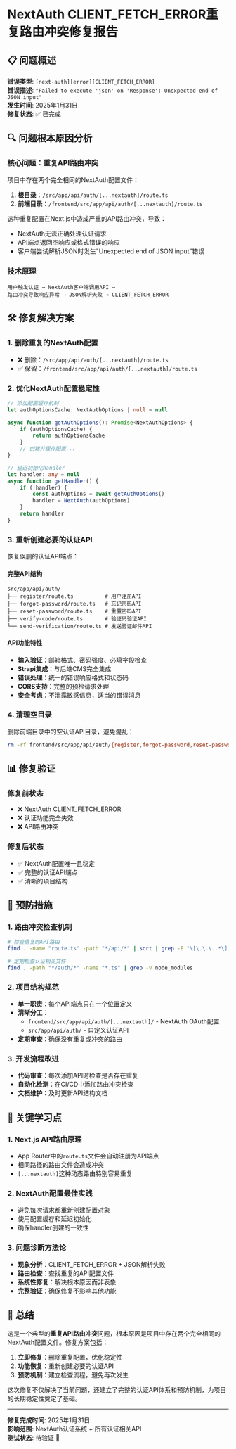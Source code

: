 # NextAuth CLIENT_FETCH_ERROR重复路由冲突修复报告

## 📋 问题概述

**错误类型**: `[next-auth][error][CLIENT_FETCH_ERROR]`  
**错误描述**: `"Failed to execute 'json' on 'Response': Unexpected end of JSON input"`  
**发生时间**: 2025年1月31日  
**修复状态**: ✅ 已完成  

## 🔍 问题根本原因分析

### 核心问题：重复API路由冲突

项目中存在两个完全相同的NextAuth配置文件：

1. **根目录**：`/src/app/api/auth/[...nextauth]/route.ts`
2. **前端目录**：`/frontend/src/app/api/auth/[...nextauth]/route.ts`

这种重复配置在Next.js中造成严重的API路由冲突，导致：
- NextAuth无法正确处理认证请求
- API端点返回空响应或格式错误的响应  
- 客户端尝试解析JSON时发生"Unexpected end of JSON input"错误

### 技术原理

```
用户触发认证 → NextAuth客户端调用API → 
路由冲突导致响应异常 → JSON解析失败 → CLIENT_FETCH_ERROR
```

## 🛠️ 修复解决方案

### 1. 删除重复的NextAuth配置
- ❌ 删除：`/src/app/api/auth/[...nextauth]/route.ts`
- ✅ 保留：`/frontend/src/app/api/auth/[...nextauth]/route.ts`

### 2. 优化NextAuth配置稳定性
```typescript
// 添加配置缓存机制
let authOptionsCache: NextAuthOptions | null = null

async function getAuthOptions(): Promise<NextAuthOptions> {
    if (authOptionsCache) {
        return authOptionsCache
    }
    // 创建并缓存配置...
}

// 延迟初始化handler
let handler: any = null
async function getHandler() {
    if (!handler) {
        const authOptions = await getAuthOptions()
        handler = NextAuth(authOptions)
    }
    return handler
}
```

### 3. 重新创建必要的认证API
恢复误删的认证API端点：

#### 完整API结构
```
src/app/api/auth/
├── register/route.ts          # 用户注册API
├── forgot-password/route.ts   # 忘记密码API  
├── reset-password/route.ts    # 重置密码API
├── verify-code/route.ts       # 验证码验证API
└── send-verification/route.ts # 发送验证邮件API
```

#### API功能特性
- **输入验证**：邮箱格式、密码强度、必填字段检查
- **Strapi集成**：与后端CMS完全集成
- **错误处理**：统一的错误响应格式和状态码
- **CORS支持**：完整的预检请求处理
- **安全考虑**：不泄露敏感信息，适当的错误消息

### 4. 清理空目录
删除前端目录中的空认证API目录，避免混乱：
```bash
rm -rf frontend/src/app/api/auth/{register,forgot-password,reset-password,verify-code,send-verification}
```

## 📊 修复验证

### 修复前状态
- ❌ NextAuth CLIENT_FETCH_ERROR
- ❌ 认证功能完全失效
- ❌ API路由冲突

### 修复后状态  
- ✅ NextAuth配置唯一且稳定
- ✅ 完整的认证API端点
- ✅ 清晰的项目结构

## 🚨 预防措施

### 1. 路由冲突检查机制
```bash
# 检查重复的API路由
find . -name "route.ts" -path "*/api/*" | sort | grep -E "\[\.\.\..*\]|duplicate"

# 定期检查认证相关文件
find . -path "*/auth/*" -name "*.ts" | grep -v node_modules
```

### 2. 项目结构规范
- **单一职责**：每个API端点只在一个位置定义
- **清晰分工**：
  - `frontend/src/app/api/auth/[...nextauth]/` - NextAuth OAuth配置
  - `src/app/api/auth/` - 自定义认证API
- **定期审查**：确保没有重复或冲突的路由

### 3. 开发流程改进
- **代码审查**：每次添加API时检查是否存在重复
- **自动化检测**：在CI/CD中添加路由冲突检查
- **文档维护**：及时更新API结构文档

## 🎯 关键学习点

### 1. Next.js API路由原理
- App Router中的`route.ts`文件会自动注册为API端点
- 相同路径的路由文件会造成冲突
- `[...nextauth]`这种动态路由特别容易重复

### 2. NextAuth配置最佳实践
- 避免每次请求都重新创建配置对象
- 使用配置缓存和延迟初始化
- 确保handler创建的一致性

### 3. 问题诊断方法论
- **现象分析**：CLIENT_FETCH_ERROR + JSON解析失败
- **路由检查**：查找重复的API配置文件
- **系统性修复**：解决根本原因而非表象
- **完整验证**：确保修复不影响其他功能

## 📝 总结

这是一个典型的**重复API路由冲突**问题，根本原因是项目中存在两个完全相同的NextAuth配置文件。修复方案包括：

1. **立即修复**：删除重复配置，优化稳定性
2. **功能恢复**：重新创建必要的认证API
3. **预防机制**：建立检查流程，避免再次发生

这次修复不仅解决了当前问题，还建立了完整的认证API体系和预防机制，为项目的长期稳定性奠定了基础。

---

**修复完成时间**: 2025年1月31日  
**影响范围**: NextAuth认证系统 + 所有认证相关API  
**测试状态**: 待验证 🔄